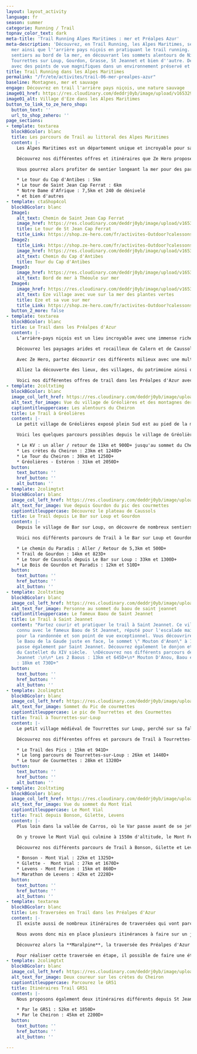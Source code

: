 ```yaml
---
layout: layout_activity
language: fr
season: summer
categorie: Running / Trail
topnav_color_text: dark
meta-title: 'Trail Running Alpes Maritimes : mer et Préalpes Azur'
meta-description: 'Découvrez, en Trail Running, les Alpes Maritimes, ses bords de
  mer ainsi que l''arrière pays niçois en pratiquant le trail running. Foulée les
  sentiers au bord de la mer, en découvrant les sommets alentours de Nice tel qu''a
  Tourrettes sur Loup, Gourdon, Grasse, St Jeannet et bien d''autre. Des lieux incontournables
  avec des points de vue magnifiques dans un environnement préservé et sauvage.  '
title: Trail Running dans les Alpes Maritimes
permalink: "/fr/ete/activites/trail-06-mer-prealpes-azur"
baseline: Montagnes, mer et sauvage
engage: Découvrez en trail l'arrière pays niçois, une nature sauvage
image01_href: https://res.cloudinary.com/deddrj0yb/image/upload/v1653296625/website/By%20Ze%20Hero%20Activity/remy-hellequin-SG3e16y_vfQ-unsplash.jpg
image01_alt: Village d'Eze dans les Alpes Maritimes
button_to_link_to_ze_hero_shop:
  button_text: ''
  url_to_shop_zehero: ''
page_sections:
- template: textarea
  blockBGcolor: blanc
  title: Les parcours de Trail au littoral des Alpes Maritimes
  content: |-
    Les Alpes Maritimes est un département unique et incroyable pour sa richesse environnemental Un lieu d'exception où les paysages sublimes se succèdent, où la végétation se diversifie d'étage en étage, où l'on peut admirer la mer depuis des sommets montagneux. On remarque une grande diversification de la nature, de son habitat, de sa faune et flore. C'est alors un lieu idéal pour fouler ses sentiers, ses chemins en pratiquant le trail. Rien de mieux que découvrir cet environnement en courant.

    Découvrez nos différentes offres et itinéraires que Ze Hero propose. Voici donc les différents tracés près du littoral que vous pourrez profiter pour un moment unique.

    Vous pourrez alors profiter de sentier longeant la mer pour des parcours sublimes tel que :

    * Le tour du Cap d'Antibes : 5km
    * Le tour de Saint Jean Cap Ferrat : 6km
    * Notre Dame d'Afrique : 7,5km et 240 de dénivelé
    * et bien d'autres
- template: ctaShop4col
  blockBGcolor: blanc
  Image1:
    alt_text: Chemin de Saint Jean Cap Ferrat
    image_href: https://res.cloudinary.com/deddrj0yb/image/upload/v1653296578/website/By%20Ze%20Hero%20Activity/romain-gal-0W-fADtvFuk-unsplash.jpg
    title: Le tour de St Jean Cap Ferrat
    title_Link: https://shop.ze-hero.com/fr/activites-Outdoor?calessonstype=all&catypegenderlistsummer=all&calessonsactivitytype=Trail&start-date=
  Image2:
    title_Link: https://shop.ze-hero.com/fr/activites-Outdoor?calessonstype=all&catypegenderlistsummer=all&calessonsactivitytype=Trail&start-date=
    image_href: https://res.cloudinary.com/deddrj0yb/image/upload/v1653298288/website/By%20Ze%20Hero%20Activity/IMG20210527150640.jpg
    alt_text: Chemin du Cap d'Antibes
    title: Tour du Cap d'Antibes
  Image3:
    image_href: https://res.cloudinary.com/deddrj0yb/image/upload/v1653298484/website/By%20Ze%20Hero%20Activity/IMG20210527191741.jpg
    alt_text: Bord de mer à Théoule sur mer
  Image4:
    image_href: https://res.cloudinary.com/deddrj0yb/image/upload/v1653296571/website/By%20Ze%20Hero%20Activity/lidija-jakovljevic-_zRsP2wzcew-unsplash.jpg
    alt_text: Eze village avec vue sur la mer des plantes vertes
    title: Eze et sa vue sur mer
    title_Link: https://shop.ze-hero.com/fr/activites-Outdoor?calessonstype=all&catypegenderlistsummer=all&calessonsactivitytype=Trail&start-date=
  button_2_more: false
- template: textarea
  blockBGcolor: blanc
  title: Le Trail dans les Préalpes d'Azur
  content: |-
    L’arrière-pays niçois est un lieu incroyable avec une immense richesse environnementale. Entre le littoral et le Mercantour, on se retrouve dans une nature variée, préservé et protégé avec un patrimoine d’exception. À 30mn de la mer débute les Préalpes d’Azur, des collines allant jusqu’à 1778m d’altitude avec le Mont Cheiron. On y trouve une nature sauvage, avec des plateaux calcaires aux odeurs de thym faisant penser aux garrigues. Mais c’est également une végétation verte et abondante dont on retrouve les rivières tel que le Loup, la Siagne, l’Estéron, la Cagne, la Gironde et la Lane. Les Préalpes d’Azur, c’est plonger dans des lieux d’exception au sein d’un patrimoine culturel protégé, avec un climat maritime et alpin.

    Découvrez les paysages arides et rocailleux de Calern et de Caussols, les différentes vallées, les gorges du loup et de la Siagne, les plaines et les forêts. Les Préalpes d'Azur c'est également 4 parcs naturels départementaux, des sommets tel que le Mont Vial, le Mont Cheiron, la montagne de l'Audibergue etc.

    Avec Ze Hero, partez découvrir ces différents milieux avec une multitude de parcours de trail. Découvrez nos différents parcours de trail dans les Préalpes d'Azur, encadrés par un professionnel de trail.

    Alliez la découverte des lieux, des villages, du patrimoine ainsi que de la performance en trail avec des connaissances physiques, technique et de gestion de course. Vivez également un moment agréable en groupe pour des sorties plus ludiques.

    Voici nos différentes offres de trail dans les Préalpes d'Azur avec Ze Hero :
- template: 2coltxtimg
  blockBGcolor: blanc
  image_col_left_href: https://res.cloudinary.com/deddrj0yb/image/upload/v1653295947/website/By%20Ze%20Hero%20Activity/jeremy-bezanger-YLkr1Y39XSk-unsplash.jpg
  alt_text_for_image: Vue du village de Gréolières et des montagnes derrieres
  captiontitleuppercase: Les alentours du Cheiron
  title: Le Trail à Gréolières
  content: |-
    Le petit village de Gréolières exposé plein Sud est au pied de la montagne du Cheiron. Vous découvrirez une crête sublime qui longe afin de redescendre sur le village de Coursegoules. Découvrez des sentiers techniques, de la forêt et des cailloux, des paysages sur le Mercantour et la mer. De l’autre côté de la crête du Cheiron, vous découvrirez la station de Gréolières les neiges.

    Voici les quelques parcours possibles depuis le village de Gréolières :

    * Le KV : un aller / retour de 11km et 900D+ jusqu'au sommet du Cheiron
    * Les crètes du Cheiron : 23km et 1240D+
    * Le Tour du Cheiron : 30km et 1250D+
    * Gréolières - Estéron : 31km et 2050D+
  button:
    text_button: ''
    href_button: ''
    alt_button: ''
- template: 2colimgtxt
  blockBGcolor: blanc
  image_col_left_href: https://res.cloudinary.com/deddrj0yb/image/upload/v1653295936/website/By%20Ze%20Hero%20Activity/guillaume-meurice-KaQ1XQ_DoCQ-unsplash.jpg
  alt_text_for_image: Vue depuis Gourdon du pic des courmettes
  captiontitleuppercase: Découvrez le plateau de Caussols
  title: Le Trail depuis Le Bar sur Loup et Gourdon
  content: |-
    Depuis le village de Bar sur Loup, on découvre de nombreux sentiers aux paysages très variés. Avec les gorges du Loup et sa végétation verdoyante, au bois de Gourdon et ses nombreux chênes, on découvre ensuite depuis le village médiéval de Gourdon et plus haut les plateaux de Caussols. On y retrouve des plateaux arides à la végétation sauvage, parfumé de thym et de lavande. Découvrez le plateau Cavillore, le plateau de Caussols, le col du Clapier, et le Haut Montet. Une variété de parcours pour tous les niveaux et les envies avec des vues mer et sur les sommets de Courmes et de Tourrettes. Des parcours parfaits pour travailler vitesse, dénivelé et technique.

    Voici nos différents parcours de Trail à le Bar sur Loup et Gourdon :

    * Le chemin du Paradis : Aller / Retour de 5,3km et 500D+
    * Trail de Gourdon : 14km et 823D+
    * Le tour de Caussols depuis Le Bar sur Loup : 33km et 1300D+
    * Le Bois de Gourdon et Paradis : 12km et 510D+
  button:
    text_button: ''
    href_button: ''
    alt_button: ''
- template: 2coltxtimg
  blockBGcolor: blanc
  image_col_left_href: https://res.cloudinary.com/deddrj0yb/image/upload/v1653295887/website/By%20Ze%20Hero%20Activity/niklas-ohlrogge-wtgjxJCZM3A-unsplash.jpg
  alt_text_for_image: Personne au sommet du baou de saint jeannet
  captiontitleuppercase: Le fameux Baou de Saint Jeannet
  title: Le Trail à Saint Jeannet
  content: "Partez courir et pratiquer le trail à Saint Jeannet. Ce village est très
    connu avec le fameux Baou de St Jeannet, réputé pour l'escalade mais également
    pour la randonnée et son point de vue exceptionnel. Vous découvrirez également
    le Baou de la Gaude juste en face, le sommet \" Mouton d'Anon\" à 1079m. Le GR51
    passe également par Saint Jeannet. Découvrez également le donjon et les murs d’enceinte
    du Castellet du XIV siècle.  \nDécouvrez nos différents parcours de Trail à St
    Jeannet :\n\n* Les 2 Baous : 13km et 645D+\n* Mouton D'Anou, Baou et Castellet
    : 18km et 730D+"
  button:
    text_button: ''
    href_button: ''
    alt_button: ''
- template: 2colimgtxt
  blockBGcolor: blanc
  image_col_left_href: https://res.cloudinary.com/deddrj0yb/image/upload/v1653376586/website/By%20Ze%20Hero%20Activity/IMG20211104075044.jpg
  alt_text_for_image: Sommet du Pic de courmettes
  captiontitleuppercase: Le pic de Tourrettes et des Courmettes
  title: Trail à Tourrettes-sur-Loup
  content: |-
    Le petit village médiéval de Tourrettes sur Loup, perché sur sa falaise est un village incontournable à visiter. Ces petites ruelles de pierres vous feront pénétrer dans une ambiance incroyable. Juste au-dessous, on retrouve le Pic de Courmettes qui culmine à 1248m et le Puy de Tourrettes à 1268m ainsi que le Puy de Naouri à 1024m. Découvrez ces plateaux où pâturent moutons et chèvres, le plateau de Saint Barnabé, le petit village de Courmes et le domaine des Courmettes. Une vue imprenable sur la mer et la Côte d’Azur ainsi que la chaîne montagneuse du Mercantour. Plongez dans la forêt enchantée de Courmes. Un lieu parfait pour pratiquer le Trail et profiter des sentiers.

    Découvrez nos différentes offres et parcours de Trail à Tourrettes-sur-Loup :

    * Le Trail des Pics : 15km et 941D+
    * Le long parcours de Tourrettes-sur-Loup : 26km et 1440D+
    * Le tour de Courmettes : 28km et 1320D+
  button:
    text_button: ''
    href_button: ''
    alt_button: ''
- template: 2coltxtimg
  blockBGcolor: blanc
  image_col_left_href: https://res.cloudinary.com/deddrj0yb/image/upload/v1653377912/website/By%20Ze%20Hero%20Activity/IMG20210716113649.jpg
  alt_text_for_image: Vue du sommet du Mont Vial
  captiontitleuppercase: Le Mont Vial
  title: Trail depuis Bonson, Gilette, Levens
  content: |-
    Plus loin dans la vallée de Carros, où le Var passe avant de se jeter dans la mer, plusieurs villages perchés se situent dans les hauteurs. Vous découvrirez Bonson, Gilette, Levens, des villages au patrimoine culturel incroyable protégé et préservé.

    On y trouve le Mont Vial qui culmine à 1550m d'altitude, le Mont Férion lui à 1412m d'altitude. De nombreux itinéraires et sentiers à travers des forêts, des milieux alpins et rocailleux.

    Découvrez nos différents parcours de Trail à Bonson, Gilette et Levens :

    * Bonson - Mont Vial : 22km et 1325D+
    * Gilette -  Mont Vial : 27km et 1670D+
    * Levens - Mont Ferion : 15km et 860D+
    * Marathon de Levens : 42km et 2228D+
  button:
    text_button: ''
    href_button: ''
    alt_button: ''
- template: textarea
  blockBGcolor: blanc
  title: Les Traversées en Trail dans les Préalpes d'Azur
  content: |-
    Il existe aussi de nombreux itinéraires de traversées qui vont parcourir de nombreux villages et sommets. Découvrez alors les Préalpes en les traversants par des itinéraires qui vous amènent dans les plus beaux lieux.

    Nous avons donc mis en place plusieurs itinérances à faire sur un jour ou sur plusieurs selon les niveaux. Ces itinérances peuvent être des journées de Trail allant de 30km à 75km selon les niveaux des coureurs du groupe.

    Découvrez alors la **Maralpine**, la traversée des Préalpes d'Azur : 77km et 4200D+. La traversée des Préalpes par excellence à faire en Trail en 1 jours our les plus motivés ou en 2/3 jours par différentes. Vous partirez de Saint Auban pour arriver à Vence. Vous passerez par le GR510 en traversant plusieurs petits villages tel que Collonges et Aiglun dans la vallée de l'Estéron. De là vous partirez pour la plus grosse ascension jusqu'au Cheiron avant de basculer à Gréolières. Vous traverserez ensuite le village de Cipières, longerez les gorges du Loup avant de remonter vers le village de Courmes en suivant le GR51 et vous finirez ensuite en direction de Vence. Une traversée unique, dans des paysages grandioses, avec des sentiers techniques. L'avantage c'est que cette traversée passe souvent dans des villages ce qui permet de ravitailler facilement en haut ou même pour manger.

    Pour réaliser cette traversée en étape, il possible de faire une étape à Gréolières les neiges en dormant dans un refuge sauvage afin de couper en deux l'étape.
- template: 2colimgtxt
  blockBGcolor: blanc
  image_col_left_href: https://res.cloudinary.com/deddrj0yb/image/upload/v1649774637/website/By%20Ze%20Hero%20Activity/IMG_20200723_153328_1.jpg
  alt_text_for_image: Deux coureur sur les crètes du Cheiron
  captiontitleuppercase: Parcourez le GR51
  title: Itinéraires Trail GR51
  content: |-
    Nous proposons également deux itinéraires différents depuis St Jeannet jusqu'à Le Bar Sur Loup. Deux itinéraires qui vous feront découvrir et traverser les gorges du Loup, en passant par des sommets, des plateaux et à travers les villages.

    * Par le GR51 : 52km et 1850D+
    * Par le Cheiron : 45km et 2200D+
  button:
    text_button: ''
    href_button: ''
    alt_button: ''

---
```

